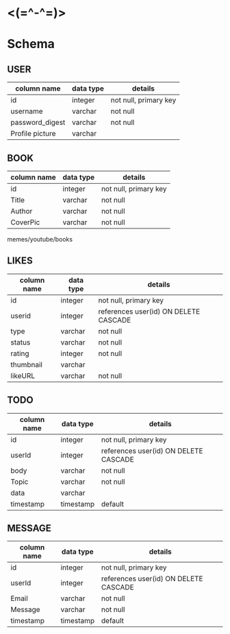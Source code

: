 #                <(=^-^=)>

# Schema

## USER
column name     | data type | details
----------------|-----------|-----------------------
id              | integer   | not null, primary key
username        | varchar   | not null
password_digest | varchar   | not null
Profile picture | varchar   |

## BOOK
column name     | data type | details
----------------|-----------|-----------------------
id              | integer   | not null, primary key
Title           | varchar   | not null
Author          | varchar   | not null
CoverPic        | varchar   | not null
memes/youtube/books
## LIKES
column name     | data type | details
----------------|-----------|-----------------------
id              | integer   | not null, primary key
userid          | integer   | references user(id) ON DELETE CASCADE
type            | varchar   | not null
status          | varchar   | not null
rating          | integer   | not null
thumbnail       | varchar   |
likeURL         | varchar   | not null


## TODO
column name     | data type | details
----------------|-----------|-----------------------
id              | integer   | not null, primary key
userId          | integer   | references user(id) ON DELETE CASCADE
body            | varchar   | not null
Topic           | varchar   | not null
data            | varchar   |
timestamp       | timestamp | default

## MESSAGE
column name     | data type | details
----------------|-----------|-----------------------
id              | integer   | not null, primary key
userId          | integer   | references user(id) ON DELETE CASCADE
Email           | varchar   | not null
Message         | varchar   | not null
timestamp       | timestamp | default
